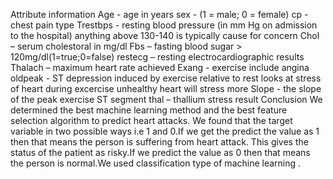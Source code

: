 Attribute information
Age - age in years
sex - (1 = male; 0 = female)
cp - chest pain type
Trestbps - resting blood pressure (in mm Hg on admission to the hospital) anything above 130-140 is typically cause for concern
Chol – serum cholestoral in mg/dl 
Fbs – fasting blood sugar > 120mg/dl(1=true;0=false)
restecg – resting electrocardiographic results
Thalach – maximum heart rate achieved
Exang - exercise include angina
oldpeak - ST depression induced by exercise relative to rest looks at stress of heart during excercise unhealthy heart will stress more
Slope - the slope of the peak exercise ST segment
thal – thallium stress result
Conclusion
We determined the best machine learning method and the best  feature selection algorithm to predict heart attacks.
We found that the target variable in two possible ways i.e 1 and 0.If we get the predict the value as 1 then that means the person is suffering from heart attack.
This gives the status of the patient as risky.If we predict the value as 0 then that means the person is normal.We used classification type of machine learning .

